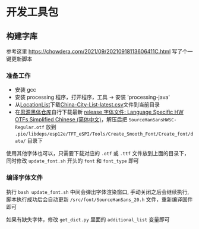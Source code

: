 # 开发工具包

## 构建字库

参考这里 https://chowdera.com/2021/09/20210918113606411C.html 写了个一键更新脚本

### 准备工作

- 安装 gcc
- 安装 processing 程序，打开程序，工具 -> 安装 'processing-java'
- 从[LocationList](https://github.com/qwd/LocationList)下载[China-City-List-latest.csv](https://raw.githubusercontent.com/qwd/LocationList/master/China-City-List-latest.csv)文件到当前目录
- 在[思源黑体仓库](https://github.com/adobe-fonts/source-han-sans)自行下载最新 [release 字体文件: Language Specific HW OTFs Simplified Chinese (简体中文)](https://github.com/adobe-fonts/source-han-sans/releases/download/2.004R/SourceHanSansHWSC.zip)，解压后把 `SourceHanSansHWSC-Regular.otf` 放到 `.pio/libdeps/esp12e/TFT_eSPI/Tools/Create_Smooth_Font/Create_font/data/` 目录下

使用其他字体也可以，只需要下载对应的 `.otf` 或 `.ttf` 文件放到上面的目录下，同时修改 `update_font.sh` 开头的 `font` 和 `font_type` 即可

### 编译字体文件

执行 `bash update_font.sh` 中间会弹出字体渲染窗口, 手动关闭之后会继续执行, 脚本执行成功后会自动更新 `/src/font/SourceHanSans_20.h` 文件，重新编译固件即可

如果有缺失字体，修改 `get_dict.py` 里面的 `additional_list` 变量即可
